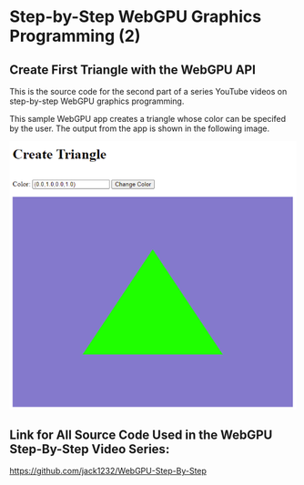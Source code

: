 # Step-by-Step WebGPU Graphics Programming (2) 
## Create First Triangle with the WebGPU API

This is the source code for the second part of a series YouTube videos on step-by-step WebGPU graphics programming.

This sample WebGPU app creates a triangle whose color can be specifed by the user. The output from the app is shown in the following image.

![wg02-01](dist/assets/wg02-01.png)

## Link for All Source Code Used in the WebGPU Step-By-Step Video Series:

https://github.com/jack1232/WebGPU-Step-By-Step

